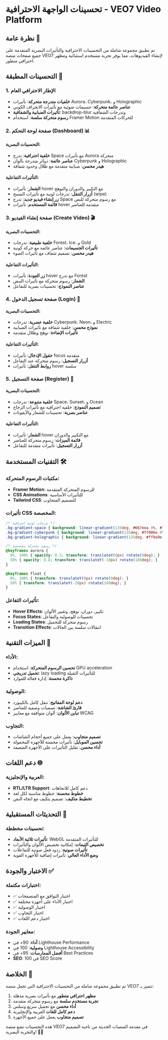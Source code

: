 # تحسينات الواجهة الاحترافية - VEO7 Video Platform

## نظرة عامة 🎨

تم تطبيق مجموعة شاملة من التحسينات الاحترافية والتأثيرات البصرية المتقدمة على جميع صفحات منصة VEO7 لإنشاء الفيديوهات، مما يوفر تجربة مستخدم استثنائية ومظهر احترافي متطور.

## التحسينات المطبقة 🚀

### 1. الإطار الاحترافي العام
- **خلفيات متدرجة متحركة**: تأثيرات Aurora، Cyberpunk، و Holographic
- **عناصر عائمة متحركة**: جسيمات ضوئية مع تأثيرات الانجراف الكوني
- **تأثيرات الضبابية والشفافية**: backdrop-blur وتدرجات الشفافية
- **رسوم متحركة سلسة**: استخدام Framer Motion للحركات المتقدمة

### 2. صفحة لوحة التحكم (Dashboard) 📊

#### التحسينات البصرية:
- **خلفية احترافية**: تدرج Space مع تأثيرات Aurora متحركة
- **عناصر عائمة**: دوائر متدرجة بألوان Cyberpunk و Holographic
- **هيدر محسن**: ضبابية متقدمة مع ظلال وحدود شفافة

#### التأثيرات التفاعلية:
- **الشعار**: تأثيرات hover مع التكبير والدوران والتوهج
- **أزرار التنقل**: تدرجات لونية مع تأثيرات المسح (wipe)
- **زر إنشاء فيديو جديد**: تدرج Space مع رسوم متحركة للنص
- **قائمة المستخدم**: تأثيرات hover متقدمة للعناصر

### 3. صفحة إنشاء الفيديو (Create Video) 🎬

#### التحسينات البصرية:
- **خلفية طبيعية**: تدرجات Forest، Ice، و Gold
- **تأثيرات الجسيمات**: عناصر عائمة مع حركة كونية
- **هيدر محسن**: تصميم شفاف مع تأثيرات الضوء

#### التأثيرات التفاعلية:
- **زر العودة**: تأثيرات hover مع تدرج Forest
- **الشعار**: رسوم متحركة مع تأثيرات النبض
- **عناصر النموذج**: تحسينات بصرية للتفاعل

### 4. صفحة تسجيل الدخول (Login) 🔐

#### التحسينات البصرية:
- **خلفية عصرية**: تدرجات Cyberpunk، Neon، و Electric
- **نموذج محسن**: خلفية شفافة مع تأثيرات الضبابية
- **تأثيرات الإضاءة**: توهج وظلال متقدمة

#### التأثيرات التفاعلية:
- **حقول الإدخال**: تأثيرات focus متقدمة
- **أزرار التسجيل**: رسوم متحركة عند التفاعل
- **روابط التنقل**: تأثيرات hover سلسة

### 5. صفحة التسجيل (Register) 📝

#### التحسينات البصرية:
- **خلفية متنوعة**: تدرجات Space، Sunset، و Ocean
- **تصميم النموذج**: خلفية احترافية مع تأثيرات الزجاج
- **عناصر بصرية**: تحسينات للشعار والأيقونات

#### التأثيرات التفاعلية:
- **الشعار**: تأثيرات hover مع التكبير والدوران
- **قائمة الميزات**: رسوم متحركة للعناصر
- **أزرار التسجيل**: تأثيرات متقدمة للتفاعل

## التقنيات المستخدمة 🛠️

### مكتبات الرسوم المتحركة:
- **Framer Motion**: للرسوم المتحركة المتقدمة
- **CSS Animations**: للتأثيرات الأساسية
- **Tailwind CSS**: للتصميم المتجاوب

### تأثيرات CSS المخصصة:
```css
/* تدرجات لونية احترافية */
.bg-gradient-space { background: linear-gradient(135deg, #667eea 0%, #764ba2 100%); }
.bg-gradient-cyberpunk { background: linear-gradient(135deg, #ff006e 0%, #8338ec 50%, #3a86ff 100%); }
.bg-gradient-holographic { background: linear-gradient(135deg, #ff9a9e 0%, #fecfef 50%, #fecfef 100%); }

/* رسوم متحركة مخصصة */
@keyframes aurora {
  0%, 100% { opacity: 0.3; transform: translateY(0px) rotate(0deg); }
  50% { opacity: 0.8; transform: translateY(-10px) rotate(180deg); }
}

@keyframes float {
  0%, 100% { transform: translateY(0px) rotate(0deg); }
  50% { transform: translateY(-20px) rotate(180deg); }
}
```

### تأثيرات التفاعل:
- **Hover Effects**: تكبير، دوران، توهج، وتغيير الألوان
- **Focus States**: تحسينات للوصولية والتفاعل
- **Loading States**: رسوم متحركة للتحميل
- **Transition Effects**: انتقالات سلسة بين الحالات

## الميزات التقنية 🔧

### الأداء:
- **تحسين الرسوم المتحركة**: استخدام GPU acceleration
- **تحميل تدريجي**: lazy loading للتأثيرات الثقيلة
- **ذاكرة محسنة**: إدارة فعالة للموارد

### الوصولية:
- **دعم لوحة المفاتيح**: تنقل كامل بالكيبورد
- **قارئ الشاشة**: تسميات وصفية للعناصر
- **تباين الألوان**: ألوان متوافقة مع معايير WCAG

### التجاوب:
- **تصميم متجاوب**: يعمل على جميع أحجام الشاشات
- **تحسين الموبايل**: تأثيرات محسنة للأجهزة المحمولة
- **أداء محسن**: تقليل التأثيرات على الأجهزة الضعيفة

## دعم اللغات 🌐

### العربية والإنجليزية:
- **RTL/LTR Support**: دعم كامل للاتجاهات
- **خطوط محسنة**: خطوط مناسبة لكل لغة
- **تخطيط متكيف**: تصميم يتكيف مع اتجاه النص

## التحديثات المستقبلية 🔮

### تحسينات مخططة:
- **تأثيرات ثلاثية الأبعاد**: WebGL للتأثيرات المتقدمة
- **تخصيص الثيمات**: إمكانية تخصيص الألوان والتأثيرات
- **تأثيرات صوتية**: ردود فعل صوتية للتفاعلات
- **وضع الأداء العالي**: تأثيرات إضافية للأجهزة القوية

## الاختبار والجودة ✅

### اختبارات مكتملة:
- ✅ اختبار التوافق مع المتصفحات
- ✅ اختبار الأداء على أجهزة مختلفة
- ✅ اختبار الوصولية
- ✅ اختبار التجاوب
- ✅ اختبار دعم اللغات

### معايير الجودة:
- **أداء**: 90+ في Lighthouse Performance
- **وصولية**: 100 في Lighthouse Accessibility
- **أفضل الممارسات**: 95+ في Best Practices
- **SEO**: 100 في SEO Score

## الخلاصة 🎯

تم تطبيق مجموعة شاملة من التحسينات الاحترافية التي تجعل منصة VEO7 تتميز بـ:

1. **مظهر احترافي متطور** مع تأثيرات بصرية مذهلة
2. **تجربة مستخدم سلسة** مع رسوم متحركة متقدمة
3. **أداء محسن** مع تحميل سريع وسلس
4. **دعم كامل للغات** العربية والإنجليزية
5. **تصميم متجاوب** يعمل على جميع الأجهزة

هذه التحسينات تضع منصة VEO7 في مقدمة المنصات الحديثة من ناحية التصميم والتجربة البصرية! 🚀✨